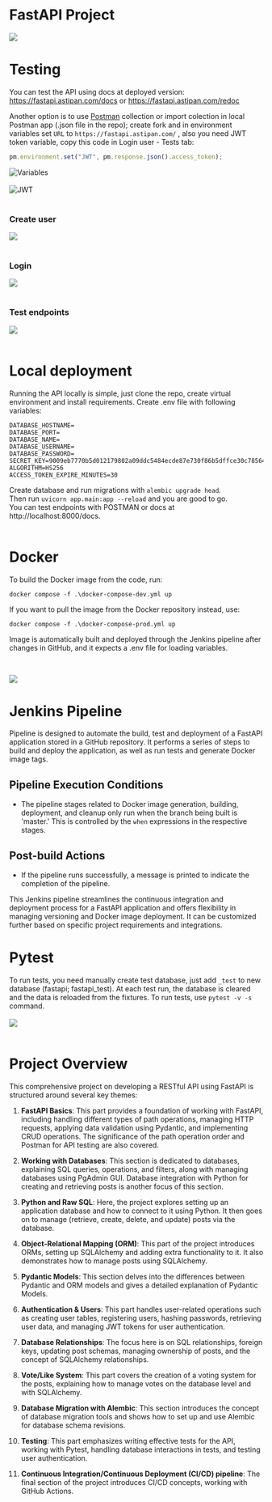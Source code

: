# FastAPI Project

![](https://i.imgur.com/jPqQa5E.png)

# Testing
You can test the API using docs at deployed version: https://fastapi.astipan.com/docs or  https://fastapi.astipan.com/redoc

Another option is to use [Postman](https://www.postman.com/ujstor/workspace/fastapi-test/) collection or import colection in local Postman app (.json file in the repo); create fork and in environment variables set `URL` to `https://fastapi.astipan.com/` , also you need JWT token variable, copy this code in Login user - Tests tab:
```js
pm.environment.set("JWT", pm.response.json().access_token);
```

![Variables](https://i.imgur.com/urKV3Gk.png)
<br>
<br>
![JWT](https://i.imgur.com/3RBG6cR.png)
<br>
<br>
### Create user
![](https://i.imgur.com/iODzIXx.png)
<br>
<br>
### Login
![](https://i.imgur.com/9q9MSdZ.png)
<br>
<br>
### Test endpoints
![](https://i.imgur.com/IWlNzYM.png)
<br>
<br>
# Local deployment
Running the API locally is simple, just clone the repo, create virtual environment and install requirements. Create .env file with following variables:
```
DATABASE_HOSTNAME=
DATABASE_PORT=
DATABASE_NAME=
DATABASE_USERNAME=
DATABASE_PASSWORD=
SECRET_KEY=9009eb7770b5d012179802a09ddc5484ecde87e730f86b5dffce30c78564c50c
ALGORITHM=HS256
ACCESS_TOKEN_EXPIRE_MINUTES=30
```
Create database and run migrations with `alembic upgrade head`.
<br>
Then run `uvicorn app.main:app --reload` and you are good to go.
<br>
You can test endpoints with POSTMAN or docs at http://localhost:8000/docs.
<br>
<br>

# Docker

To build the Docker image from the code, run:

```
docker compose -f .\docker-compose-dev.yml up
```

If you want to pull the image from the Docker repository instead, use:

```
docker compose -f .\docker-compose-prod.yml up
```

Image is automatically built and deployed through the Jenkins pipeline after changes in GitHub, and it expects a .env file for loading variables.

<br/>

![](https://i.imgur.com/o7SnJvi.png)

# Jenkins Pipeline


Pipeline is designed to automate the build, test and deployment of a FastAPI application stored in a GitHub repository. It performs a series of steps to build and deploy the application, as well as run tests and generate Docker image tags. 



## Pipeline Execution Conditions

- The pipeline stages related to Docker image generation, building, deployment, and cleanup only run when the branch being built is 'master.' This is controlled by the `when` expressions in the respective stages.

## Post-build Actions

- If the pipeline runs successfully, a message is printed to indicate the completion of the pipeline.

This Jenkins pipeline streamlines the continuous integration and deployment process for a FastAPI application and offers flexibility in managing versioning and Docker image deployment. It can be customized further based on specific project requirements and integrations.



# Pytest
To run tests, you need manually create test database, just add `_test` to new database (fastapi;  fastapi_test). At each test run, the database is cleared and the data is reloaded from the fixtures. To run tests, use `pytest -v -s` command.
<br>
<br>
![](https://i.imgur.com/vsiTQZc.png)
<br>
<br>


# Project Overview

This comprehensive project on developing a RESTful API using FastAPI is structured around several key themes:

1. **FastAPI Basics**: This part provides a foundation of working with FastAPI, including handling different types of path operations, managing HTTP requests, applying data validation using Pydantic, and implementing CRUD operations. The significance of the path operation order and Postman for API testing are also covered.

2. **Working with Databases**: This section is dedicated to databases, explaining SQL queries, operations, and filters, along with managing databases using PgAdmin GUI. Database integration with Python for creating and retrieving posts is another focus of this section.

3. **Python and Raw SQL**: Here, the project explores setting up an application database and how to connect to it using Python. It then goes on to manage (retrieve, create, delete, and update) posts via the database.

4. **Object-Relational Mapping (ORM)**: This part of the project introduces ORMs, setting up SQLAlchemy and adding extra functionality to it. It also demonstrates how to manage posts using SQLAlchemy.

5. **Pydantic Models**: This section delves into the differences between Pydantic and ORM models and gives a detailed explanation of Pydantic Models.

6. **Authentication & Users**: This part handles user-related operations such as creating user tables, registering users, hashing passwords, retrieving user data, and managing JWT tokens for user authentication.

7. **Database Relationships**: The focus here is on SQL relationships, foreign keys, updating post schemas, managing ownership of posts, and the concept of SQLAlchemy relationships.

8. **Vote/Like System**: This part covers the creation of a voting system for the posts, explaining how to manage votes on the database level and with SQLAlchemy.

9. **Database Migration with Alembic**: This section introduces the concept of database migration tools and shows how to set up and use Alembic for database schema revisions.

10. **Testing**: This part emphasizes writing effective tests for the API, working with Pytest, handling database interactions in tests, and testing user authentication.

11. **Continuous Integration/Continuous Deployment (CI/CD) pipeline**: The final section of the project introduces CI/CD concepts, working with GitHub Actions.
